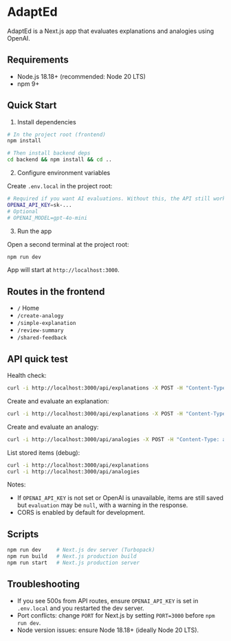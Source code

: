 # AdaptEd

AdaptEd is a Next.js app that evaluates explanations and analogies using OpenAI.

## Requirements

- Node.js 18.18+ (recommended: Node 20 LTS)
- npm 9+

## Quick Start

1) Install dependencies

```bash
# In the project root (frontend)
npm install

# Then install backend deps
cd backend && npm install && cd ..
```

2) Configure environment variables

Create `.env.local` in the project root:

```bash
# Required if you want AI evaluations. Without this, the API still works but returns entries without AI evaluation.
OPENAI_API_KEY=sk-...
# Optional
# OPENAI_MODEL=gpt-4o-mini
```

3) Run the app

Open a second terminal at the project root:

```bash
npm run dev
```

App will start at `http://localhost:3000`.

## Routes in the frontend

- `/` Home
- `/create-analogy`
- `/simple-explanation`
- `/review-summary`
- `/shared-feedback`

## API quick test

Health check:

```bash
curl -i http://localhost:3000/api/explanations -X POST -H "Content-Type: application/json" -d '{"topic":"Photosynthesis","content":"Plants use sunlight to turn water and CO2 into sugar and oxygen."}'
```

Create and evaluate an explanation:

```bash
curl -i http://localhost:3000/api/explanations -X POST -H "Content-Type: application/json" -d '{"topic":"Photosynthesis","content":"Plants use sunlight to turn water and CO2 into sugar and oxygen."}'
```

Create and evaluate an analogy:

```bash
curl -i http://localhost:3000/api/analogies -X POST -H "Content-Type: application/json" -d '{"topic":"Electric circuits","content":"Electricity flowing through a circuit is like water flowing through pipes."}'
```

List stored items (debug):

```bash
curl -i http://localhost:3000/api/explanations
curl -i http://localhost:3000/api/analogies
```

Notes:
- If `OPENAI_API_KEY` is not set or OpenAI is unavailable, items are still saved but `evaluation` may be `null`, with a warning in the response.
- CORS is enabled by default for development.

## Scripts

```bash
npm run dev     # Next.js dev server (Turbopack)
npm run build   # Next.js production build
npm run start   # Next.js production server
```

## Troubleshooting

- If you see 500s from API routes, ensure `OPENAI_API_KEY` is set in `.env.local` and you restarted the dev server.
- Port conflicts: change `PORT` for Next.js by setting `PORT=3000` before `npm run dev`.
- Node version issues: ensure Node 18.18+ (ideally Node 20 LTS).
